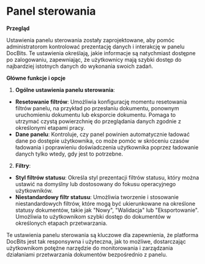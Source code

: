 # Panel sterowania

**Przegląd**

Ustawienia panelu sterowania zostały zaprojektowane, aby pomóc administratorom kontrolować prezentację danych i interakcję w panelu DocBits. Te ustawienia określają, jakie informacje są natychmiast dostępne po zalogowaniu, zapewniając, że użytkownicy mają szybki dostęp do najbardziej istotnych danych do wykonania swoich zadań.

**Główne funkcje i opcje**

1. **Ogólne ustawienia panelu sterowania**:

* **Resetowanie filtrów**: Umożliwia konfigurację momentu resetowania filtrów panelu, na przykład po przesłaniu dokumentu, ponownym uruchomieniu dokumentu lub eksporcie dokumentu. Pomaga to utrzymać czystą powierzchnię do przeglądania danych zgodnie z określonymi etapami pracy.
* **Dane panelu**: Kontroluje, czy panel powinien automatycznie ładować dane po dostępie użytkownika, co może pomóc w skróceniu czasów ładowania i poprawieniu doświadczenia użytkownika poprzez ładowanie danych tylko wtedy, gdy jest to potrzebne.

2. **Filtry**:

* **Styl filtrów statusu**: Określa styl prezentacji filtrów statusu, który można ustawić na domyślny lub dostosowany do fokusu operacyjnego użytkowników.
* **Niestandardowy filtr statusu**: Umożliwia tworzenie i stosowanie niestandardowych filtrów, które mogą być ukierunkowane na określone statusy dokumentów, takie jak "Nowy", "Walidacja" lub "Eksportowanie". Umożliwia to użytkownikom szybki dostęp do dokumentów w określonych etapach przetwarzania.

Te ustawienia panelu sterowania są kluczowe dla zapewnienia, że platforma DocBits jest tak responsywna i użyteczna, jak to możliwe, dostarczając użytkownikom potężne narzędzie do monitorowania i zarządzania działaniami przetwarzania dokumentów bezpośrednio z panelu.
